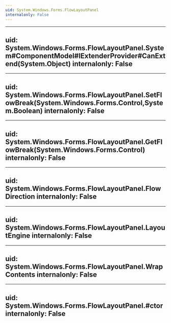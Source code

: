```yaml
---
uid: System.Windows.Forms.FlowLayoutPanel
internalonly: False
---
```


---
uid: System.Windows.Forms.FlowLayoutPanel.System#ComponentModel#IExtenderProvider#CanExtend(System.Object)
internalonly: False
---

---
uid: System.Windows.Forms.FlowLayoutPanel.SetFlowBreak(System.Windows.Forms.Control,System.Boolean)
internalonly: False
---

---
uid: System.Windows.Forms.FlowLayoutPanel.GetFlowBreak(System.Windows.Forms.Control)
internalonly: False
---

---
uid: System.Windows.Forms.FlowLayoutPanel.FlowDirection
internalonly: False
---

---
uid: System.Windows.Forms.FlowLayoutPanel.LayoutEngine
internalonly: False
---

---
uid: System.Windows.Forms.FlowLayoutPanel.WrapContents
internalonly: False
---

---
uid: System.Windows.Forms.FlowLayoutPanel.#ctor
internalonly: False
---
